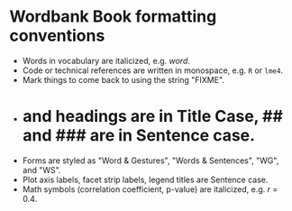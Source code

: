 # Wordbank Book formatting conventions

* Words in vocabulary are italicized, e.g. *word*.
* Code or technical references are written in monospace, e.g. `R` or `lme4`.
* Mark things to come back to using the string "FIXME".
* # and headings are in Title Case, ## and ### are in Sentence case. 
* Forms are styled as "Word & Gestures", "Words & Sentences", "WG", and "WS".
* Plot axis labels, facet strip labels, legend titles are Sentence case.
* Math symbols (correlation coefficient, p-value) are italicized, e.g. *r* = 0.4.

